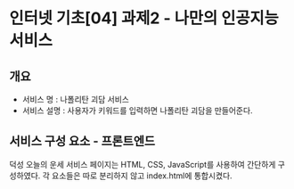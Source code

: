 # 인터넷 기초[04] 과제2 - 나만의 인공지능 서비스

## 개요

- 서비스 명 : 나폴리탄 괴담 서비스
- 서비스 설명 : 사용자가 키워드를 입력하면 나폴리탄 괴담을 만들어준다.


## 서비스 구성 요소 - 프론트엔드

덕성 오늘의 운세 서비스 페이지는 HTML, CSS, JavaScript를 사용하여 간단하게 구성하였다.
각 요소들은 따로 분리하지 않고 index.html에 통합시켰다.

